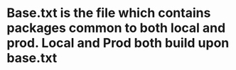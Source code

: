 # Base.txt is the file which contains packages common to both local and prod. Local and Prod both build upon base.txt
